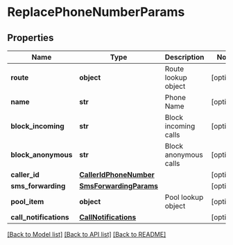 # ReplacePhoneNumberParams

## Properties
Name | Type | Description | Notes
------------ | ------------- | ------------- | -------------
**route** | **object** | Route lookup object | [optional] 
**name** | **str** | Phone Name | [optional] 
**block_incoming** | **str** | Block incoming calls | [optional] 
**block_anonymous** | **str** | Block anonymous calls | [optional] 
**caller_id** | [**CallerIdPhoneNumber**](CallerIdPhoneNumber.md) |  | [optional] 
**sms_forwarding** | [**SmsForwardingParams**](SmsForwardingParams.md) |  | [optional] 
**pool_item** | **object** | Pool lookup object | [optional] 
**call_notifications** | [**CallNotifications**](CallNotifications.md) |  | [optional] 

[[Back to Model list]](../README.md#documentation-for-models) [[Back to API list]](../README.md#documentation-for-api-endpoints) [[Back to README]](../README.md)


